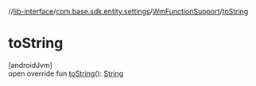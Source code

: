 //[lib-interface](../../../index.md)/[com.base.sdk.entity.settings](../index.md)/[WmFunctionSupport](index.md)/[toString](to-string.md)

# toString

[androidJvm]\
open override fun [toString](to-string.md)(): [String](https://kotlinlang.org/api/latest/jvm/stdlib/kotlin/-string/index.html)
